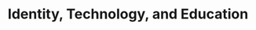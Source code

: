 ---
layout: category
title: "Identity, Technology, and Education"
group: broader-issues
category: identity-technology-and-education
permalink: /broader-issues/identity-technology-and-education
sidebar:
  nav: "side-nav"
---